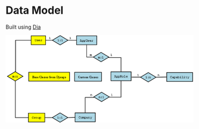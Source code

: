 # Data Model

Built using [Dia](https://wiki.gnome.org/action/show/Apps/Dia)

![](/home/data_model/DataModel.png)

